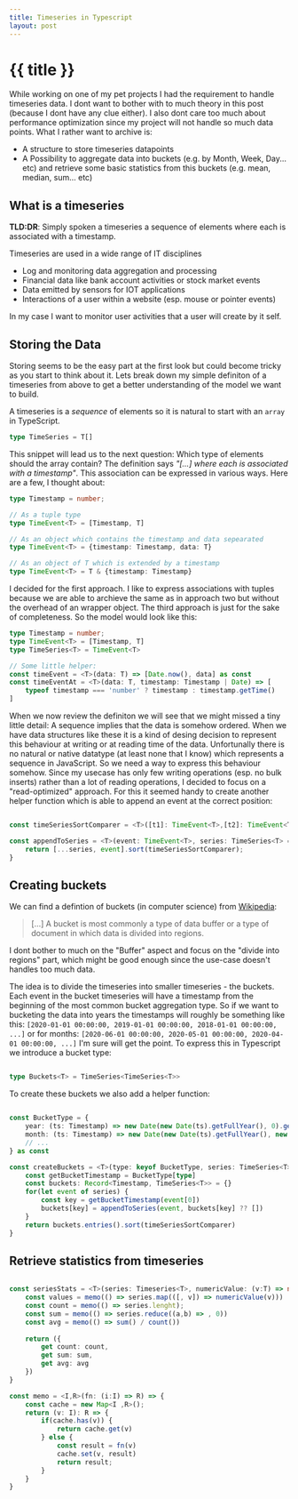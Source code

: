 ```yaml
---
title: Timeseries in Typescript
layout: post
---
```


# {{ title }}

While working on one of my pet projects I had the requirement to handle timeseries data. I dont want to bother with to much theory in this post (because I dont have any clue either). I also dont care too much about performance optimization since my project will not handle so much data points. What I rather want to archive is:

- A structure to store timeseries datapoints
- A Possibility to aggregate data into buckets (e.g. by Month, Week, Day... etc) and retrieve some basic statistics from this buckets (e.g. mean, median, sum... etc)

## What is a timeseries

**TLD:DR**: Simply spoken a timeseries a sequence of elements where each is associated with a timestamp.

Timeseries are used in a wide range of IT disciplines

- Log and monitoring data aggregation and processing
- Financial data like bank account activities or stock market events
- Data emitted by sensors for IOT applications
- Interactions of a user within a website (esp. mouse or pointer events)

In my case I want to monitor user activities that a user will create by it self. 

## Storing the Data

Storing seems to be the easy part at the first look but could become tricky as you start to think about it. Lets break down my simple definiton of a timeseries from above to get a better understanding of the model we want to build.

A timeseries is a _sequence_ of elements so it is natural to start with an `array` in TypeScript.  

```typescript
type TimeSeries = T[]
```

This snippet will lead us to the next question: Which type of elements should the array contain? The definition says _"[...] where each is associated with a timestamp"_. This association can be expressed in various ways. Here are a few, I thought about:

```typescript
type Timestamp = number;

// As a tuple type
type TimeEvent<T> = [Timestamp, T]

// As an object which contains the timestamp and data sepearated
type TimeEvent<T> = {timestamp: Timestamp, data: T}

// As an object of T which is extended by a timestamp
type TimeEvent<T> = T & {timestamp: Timestamp}
```

I decided for the first approach. I like to express associations with tuples because we are able to archieve the same as in approach two but without the overhead of an wrapper object. The third approach is just for the sake of completeness. So the model would look like this:

```typescript
type Timestamp = number;
type TimeEvent<T> = [Timestamp, T]
type TimeSeries<T> = TimeEvent<T>

// Some little helper:
const timeEvent = <T>(data: T) => [Date.now(), data] as const
const timeEventAt = <T>(data: T, timestamp: Timestamp | Date) => [
    typeof timestamp === 'number' ? timestamp : timestamp.getTime()
]
```

When we now review the definiton we will see that we might missed a tiny little detail: A sequence implies that the data is somehow ordered. When we have data structures like these it is a kind of desing decision to represent this behaviour at writing or at reading time of the data. Unfortunally there is no natural or native datatype (at least none that I know) which represents a sequence in JavaScript. So we need a way to express this behaviour somehow. Since my usecase has only few writing operations (esp. no bulk inserts) rather than a lot of reading operations, I decided to focus on a "read-optimized" approach. For this it seemed handy to create another helper function which is able to append an event at the correct position:

```typescript

const timeSeriesSortComparer = <T>([t1]: TimeEvent<T>,[t2]: TimeEvent<T>) => t1 - t2

const appendToSeries = <T>(event: TimeEvent<T>, series: TimeSeries<T> = []) => {
    return [...series, event].sort(timeSeriesSortComparer);
}

```

## Creating buckets

We can find a defintion of buckets (in computer science) from [Wikipedia](https://en.m.wikipedia.org/wiki/Bucket_(computing)):

> [...] A bucket is most commonly a type of data buffer or a type of document in which data is divided into regions.

I dont bother to much on the "Buffer" aspect and focus on the "divide into regions" part, which might be good enough since the use-case doesn't handles too much data.

The idea is to divide the timeseries into smaller timeseries - the buckets. Each event in the bucket timeseries will have a timestamp from the beginning of the most common bucket aggregation type. So if we want to bucketing the data into years the timestamps will roughly be something like this: `[2020-01-01 00:00:00, 2019-01-01 00:00:00, 2018-01-01 00:00:00, ...]` or for months: `[2020-06-01 00:00:00, 2020-05-01 00:00:00, 2020-04-01 00:00:00, ...]` I'm sure will get the point. To express this in Typescript we introduce a bucket type:  

```typescript

type Buckets<T> = TimeSeries<TimeSeries<T>>

```

To create these buckets we also add a helper function:

```typescript

const BucketType = {
    year: (ts: Timestamp) => new Date(new Date(ts).getFullYear(), 0).getTime(),
    month: (ts: Timestamp) => new Date(new Date(ts).getFullYear(), new Date(ts).getMonth()).getTime()
    // ...
} as const

const createBuckets = <T>(type: keyof BucketType, series: TimeSeries<T>) => {
    const getBucketTimestamp = BucketType[type]
    const buckets: Record<Timestamp, TimeSeries<T>> = {}
    for(let event of series) {
        const key = getBucketTimestamp(event[0])
        buckets[key] = appendToSeries(event, buckets[key] ?? [])
    }
    return buckets.entries().sort(timeSeriesSortComparer)
}

```

## Retrieve statistics from timeseries

```typescript

const seriesStats = <T>(series: Timeseries<T>, numericValue: (v:T) => number) => {
    const values = memo(() => series.map(([, v]) => numericValue(v)))
    const count = memo(() => series.lenght);
    const sum = memo(() => series.reduce((a,b) => , 0))
    const avg = memo(() => sum() / count())
    
    return ({
        get count: count,
        get sum: sum,
        get avg: avg
    })
}

const memo = <I,R>(fn: (i:I) => R) => {
    const cache = new Map<I ,R>();
    return (v: I): R => {
        if(cache.has(v)) {
            return cache.get(v) 
        } else {
            const result = fn(v)
            cache.set(v, result)
            return result;
        }
    }
}

``` 


